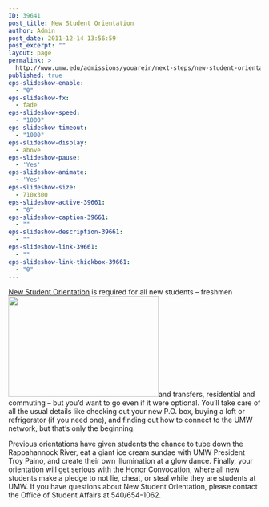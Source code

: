 ```yaml
---
ID: 39641
post_title: New Student Orientation
author: Admin
post_date: 2011-12-14 13:56:59
post_excerpt: ""
layout: page
permalink: >
  http://www.umw.edu/admissions/youarein/next-steps/new-student-orientation/
published: true
eps-slideshow-enable:
  - "0"
eps-slideshow-fx:
  - fade
eps-slideshow-speed:
  - "1000"
eps-slideshow-timeout:
  - "1000"
eps-slideshow-display:
  - above
eps-slideshow-pause:
  - 'Yes'
eps-slideshow-animate:
  - 'Yes'
eps-slideshow-size:
  - 710x300
eps-slideshow-active-39661:
  - "0"
eps-slideshow-caption-39661:
  - ""
eps-slideshow-description-39661:
  - ""
eps-slideshow-link-39661:
  - ""
eps-slideshow-link-thickbox-39661:
  - "0"
---
```

<a href="http://students.umw.edu/fredericksburg-orientation/">New Student Orientation</a> is required for all new students – freshmen <img class="alignright size-full wp-image-39661" src="http://admissions.umw.edu/youarein/files/2011/12/UMW-Orientation.jpg" alt="" width="300" height="201" />and transfers, residential and commuting – but you’d want to go even if it were optional. You’ll take care of all the usual details like checking out your new P.O. box, buying a loft or refrigerator (if you need one), and finding out how to connect to the UMW network, but that’s only the beginning.

Previous orientations have given students the chance to tube down the Rappahannock River, eat a giant ice cream sundae with UMW President Troy Paino, and create their own illumination at a glow dance. Finally, your orientation will get serious with the Honor Convocation, where all new students make a pledge to not lie, cheat, or steal while they are students at UMW. If you have questions about New Student Orientation, please contact the Office of Student Affairs at 540/654-1062.